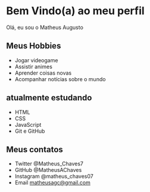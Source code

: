 # Bem Vindo(a) ao meu perfil

Olá, eu sou o Matheus Augusto

## Meus Hobbies

- Jogar videogame
- Assistir animes
- Aprender coisas novas
- Acompanhar notícias sobre o mundo

## atualmente estudando

- HTML
- CSS
- JavaScript
- Git e GitHub

## Meus contatos

- Twitter @Matheus_Chaves7
- GitHub @MatheusAChaves
- Instagram @matheus_chaves07
- Email matheusagc@gmail.com
